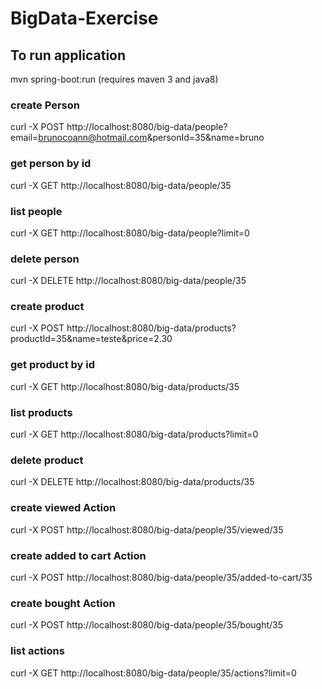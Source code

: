 # BigData-Exercise

## To run application
mvn spring-boot:run  (requires maven 3 and java8)

### create Person
curl -X POST http://localhost:8080/big-data/people?email=brunocoann@hotmail.com&personId=35&name=bruno

### get person by id
curl -X GET http://localhost:8080/big-data/people/35

### list people
curl -X GET http://localhost:8080/big-data/people?limit=0

### delete person
curl -X DELETE http://localhost:8080/big-data/people/35

### create product
curl -X POST http://localhost:8080/big-data/products?productId=35&name=teste&price=2.30

### get product by id
curl -X GET http://localhost:8080/big-data/products/35

### list products
curl -X GET http://localhost:8080/big-data/products?limit=0

### delete product
curl -X DELETE http://localhost:8080/big-data/products/35

### create viewed Action
curl -X POST http://localhost:8080/big-data/people/35/viewed/35

### create added to cart Action
curl -X POST http://localhost:8080/big-data/people/35/added-to-cart/35

### create bought Action
curl -X POST http://localhost:8080/big-data/people/35/bought/35

### list actions
curl -X GET http://localhost:8080/big-data/people/35/actions?limit=0

